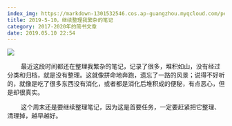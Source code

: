 ```yaml
---
index_img: https://markdown-1301532546.cos.ap-guangzhou.myqcloud.com/peipei_blog/20210921145107.jpeg
title: 2019-5-10，继续整理我繁杂的笔记
category: 2017-2020年的简书文章
date: 2019.05.10 22:54
---
```


![](https://markdown-1301532546.cos.ap-guangzhou.myqcloud.com/peipei_blog/20210921145107.jpeg)  



        最近这段时间都还在整理我繁杂的笔记，记录了很多，堆积如山，没有经过分类和归档，就是没有整理。这就像拼命地奔跑，遗忘了一路的风景；说得不好听的，就像是吃了很多东西没有消化，或者都是消化后堆积成的便秘，有点恶心，但是却很真实。  

        这个周末还是要继续整理笔记，因为这是首要任务，一定要赶紧把它整理、清理掉，越早越好。